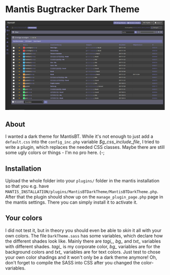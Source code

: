 # Mantis Bugtracker Dark Theme

![MantisBTDarkTheme Screenshot](files/MantisBTDarkTheme_Screenshot.png)

## About

I wanted a dark theme for MantisBT. While it's not enough to just add a `default.css` into the `config_inc.php` variable *$g_css_include_file*, I tried to write a plugin, which replaces the needed CSS classes. Maybe there are still some ugly colors or things - I'm no pro here. (-;

## Installation

Upload the whole folder into your `plugins/` folder in the mantis installation so that you e.g. have `MANTIS_INSTALLATION/plugins/MantisBTDarkTheme/MantisBTDarkTheme.php`. After that the plugin should show up on the `manage_plugin_page.php` page in the mantis settings. There you can simply install it to activate it.

## Your colors

I did not test it, but in theory you should even be able to *skin* it all with your own colors. The file `DarkTheme.sass` has some variables, which declare how the different shades look like. Mainly there are *tagi_*, *bg_* and *txt_* variables with different shades. *tagi_* is my corporate color, *bg_* variables are for the background colors and *txt_* variables are for text colors. Just test to chose your own color shadings and it won't only be a dark theme anymore! Oh, don't forget to compile the SASS into CSS after you changed the color-variables.
